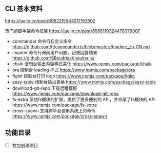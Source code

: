 ## CLI 基本资料
https://juejin.cn/post/6982215543017193502

热门的脚手架命令框架
https://juejin.cn/post/6966119324478079007

- commander 命令行自定义指令 https://github.com/tj/commander.js/blob/master/Readme_zh-CN.md
- inquirer 命令行询问用户问题，记录回答结果 https://github.com/SBoudrias/Inquirer.js/
- chalk 控制台输出内容样式美化 https://www.npmjs.com/package/chalk
- ora 控制台 loading 样式 https://www.npmjs.com/package/ora
- figlet 控制台打印 logo https://www.npmjs.com/package/figlet
- easy-table 控制台输出表格 https://www.npmjs.com/package/easy-table
- download-git-repo 下载远程模版  https://www.npmjs.com/package/download-git-repo
- fs-extra 系统fs模块的扩展，提供了更多便利的 API，并继承了fs模块的 API https://www.npmjs.com/package/fs-extra
- cross-spawn  支持跨平台调用系统上的命令 https://www.npmjs.com/package/cross-spawn


## 功能目录

- [ ] 拉包创建项目


